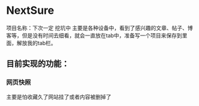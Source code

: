 # NextSure

项目名称：下次一定
挖坑中
主要是各种设备中，看到了感兴趣的文章、帖子、博客等，但是没有时间去细看，就会一直放在tab中，准备写一个项目来保存到里面，解放我的tab栏。

## 目前实现的功能：
### 网页快照
主要是怕收藏久了网站挂了或者内容被删掉了